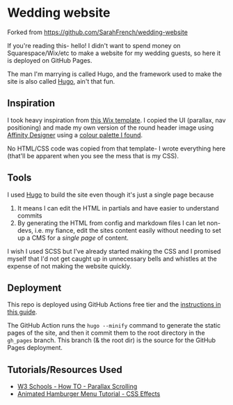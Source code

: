 # Wedding website

Forked from https://github.com/SarahFrench/wedding-website


If you're reading this- hello! I didn't want to spend money on Squarespace/Wix/etc to make a website for my wedding guests, so here it is deployed on GitHub Pages.

The man I'm marrying is called Hugo, and the framework used to make the site is also called [Hugo](https://gohugo.io/), ain't that fun.

## Inspiration

I took heavy inspiration from [this Wix template](https://www.wix.com/website-template/view/html/1883). I copied the UI (parallax, nav positioning) and made my own version of the round header image using [Affinity Designer](https://affinity.serif.com/en-gb/designer/) using a [colour palette I found](https://colorhunt.co/palette/faf2da8e97754a503de28f83).

 No HTML/CSS code was copied from that template- I wrote everything here (that'll be apparent when you see the mess that is my CSS).

## Tools

I used [Hugo](https://gohugo.io/) to build the site even though it's just a single page because
1) It means I can edit the HTML in partials and have easier to understand commits
2) By generating the HTML from config and markdown files I can let non-devs, i.e. my fiance, edit the sites content easily without needing to set up a CMS for a _single page_ of content.

I wish I used SCSS but I've already started making the CSS and I promised myself that I'd not get caught up in unnecessary bells and whistles at the expense of not making the website quickly.

## Deployment

This repo is deployed using GitHub Actions free tier and the [instructions in this guide](https://gohugo.io/hosting-and-deployment/hosting-on-github/).

The GitHub Action runs the `hugo --minify` command to generate the static pages of the site, and then it commit them to the root directory in the `gh_pages` branch. This branch (& the root dir) is the source for the GitHub Pages deployment.

## Tutorials/Resources Used

- [W3 Schools - How TO - Parallax Scrolling](https://www.w3schools.com/howto/howto_css_parallax.asp)
- [Animated Hamburger Menu Tutorial - CSS Effects](https://www.youtube.com/watch?v=dIyVTjJAkLw)
